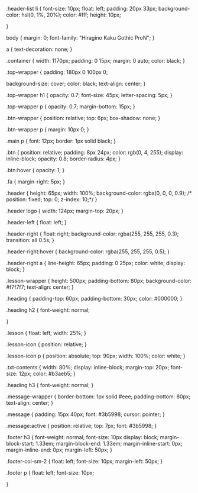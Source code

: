 .header-list li {
  font-size: 10px;
  float: left;
  padding: 20px 33px;
  background-color: hsl(0, 1%, 20%);
  color: #fff;
  height: 10px;

}

body {
  margin: 0;
  font-family: "Hiragino Kaku Gothic ProN";
}

a {
  text-decoration: none;
}

.container {
  width: 1170px;
  padding: 0 15px;
  margin: 0 auto;
  color: black;
}

.top-wrapper {
  padding: 180px 0 100px 0;
  
  background-size: cover;
  color: black;
  text-align: center;
}

.top-wrapper h1 {
  opacity: 0.7;
  font-size: 45px;
  letter-spacing: 5px;
}

.top-wrapper p {
  opacity: 0.7;
  margin-bottom: 15px;
}

.btn-wrapper {
position: relative;
top: 6px;
box-shadow: none;
}

.btn-wrapper p {
  margin: 10px 0;
}

.main p {
  font: 12px;
  border: 1px solid black;
}  


.btn {
  position: relative;
  padding: 8px 24px;
  color: rgb(0, 4, 255);
  display: inline-block;
  opacity: 0.8;
  border-radius: 4px;
}

.btn:hover {
  opacity: 1;
}

.fa {
  margin-right: 5px;
}

.header {
  height: 65px;
  width: 100%;
  background-color: rgba(0, 0, 0, 0.9);
  /* position: fixed; 
  top: 0;
  z-index: 10;*/
}

.header logo {
  width: 124px;
  margin-top: 20px;
}

.header-left {
  float: left;
}

.header-right {
  float: right;
  background-color: rgba(255, 255, 255, 0.3);
  transition: all 0.5s;
}

.header-right:hover {
  background-color: rgba(255, 255, 255, 0.5);
}

.header-right a {
  line-height: 65px;
  padding: 0 25px;
  color: white;
  display: block;
}

.lesson-wrapper {
  height: 500px;
  padding-bottom: 80px;
  background-color: #f7f7f7;
  text-align: center;
}

.heading {
  padding-top: 60px;
  padding-bottom: 30px;
  color: #000000;
}

.heading h2 {
  font-weight: normal;
  
}

.lesson {
  float: left;
  width: 25%;
}

.lesson-icon {
  position: relative;
}

.lesson-icon p {
  position: absolute;
  top: 90px;
  width: 100%;
  color: white;
}

.txt-contents {
  width: 80%;
  display: inline-block;
  margin-top: 20px;
  font-size: 12px;
  color: #b3aeb5;
}

.heading h3 {
  font-weight: normal;
}

.message-wrapper {
  border-bottom: 1px solid #eee;
  padding-bottom: 80px;
  text-align: center;
}

.message {
  padding: 15px 40px;
 font: #3b5998;
 cursor: pointer;
}

.message:active {
  position: relative;
  top: 7px;
  font: #3b5998;
}

.footer h3 {
  font-weight: normal;
  font-size: 10px
  display: block;
    margin-block-start: 1.33em;
    margin-block-end: 1.33em;
    margin-inline-start: 0px;
    margin-inline-end: 0px;
    margin-left: 50px;
}

.footer-col-sm-2 {
  float: left;
  font-size: 10px;
  margin-left: 50px;
}

.footer p {
  float: left;
  font-size: 10px;
  
}


